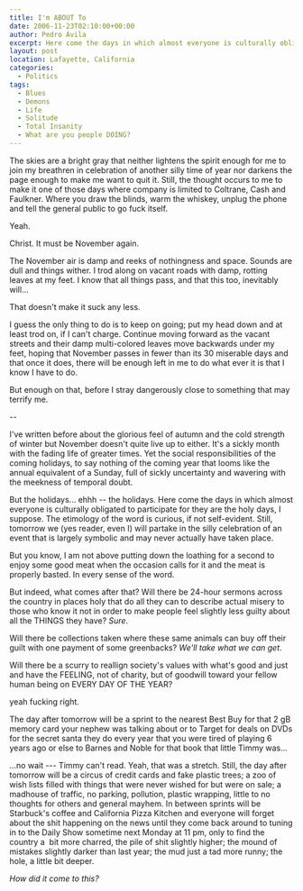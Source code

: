 ```yaml
---
title: I'm ABOUT To
date: 2006-11-23T02:10:00+00:00
author: Pedro Ávila
excerpt: Here come the days in which almost everyone is culturally obligated to participate for they are the holy days, I suppose.
layout: post
location: Lafayette, California
categories:
  - Politics
tags:
  - Blues
  - Demons
  - Life
  - Solitude
  - Total Insanity
  - What are you people DOING?
---
```

The skies are a bright gray that neither lightens the spirit enough for me to join my breathren in celebration of another silly time of year nor darkens the page enough to make me want to quit it. Still, the thought occurs to me to make it one of those days where company is limited to Coltrane, Cash and Faulkner. Where you draw the blinds, warm the whiskey, unplug the phone and tell the general public to go fuck itself.

Yeah.

Christ. It must be November again.

The November air is damp and reeks of nothingness and space. Sounds are dull and things wither. I trod along on vacant roads with damp, rotting leaves at my feet. I know that all things pass, and that this too, inevitably will...

That doesn't make it suck any less.

I guess the only thing to do is to keep on going; put my head down and at least trod on, if I can't charge. Continue moving forward as the vacant streets and their damp multi-colored leaves move backwards under my feet, hoping that November passes in fewer than its 30 miserable days and that once it does, there will be enough left in me to do what ever it is that I know I have to do.

But enough on that, before I stray dangerously close to something that may terrify me.

--

I've written before about the glorious feel of autumn and the cold strength of winter but November doesn't quite live up to either. It's a sickly month with the fading life of greater times. Yet the social responsibilities of the coming holidays, to say nothing of the coming year that looms like the annual equivalent of a Sunday, full of sickly uncertainty and wavering with the meekness of temporal doubt.

But the holidays... ehhh -- the holidays. Here come the days in which almost everyone is culturally obligated to participate for they are the holy days, I suppose. The etimology of the word is curious, if not self-evident. Still, tomorrow we (yes reader, even I) will partake in the silly celebration of an event that is largely symbolic and may never actually have taken place.

But you know, I am not above putting down the loathing for a second to enjoy some good meat when the occasion calls for it and the meat is properly basted. In every sense of the word.

But indeed, what comes after that? Will there be 24-hour sermons across the country in places holy that do all they can to describe actual misery to those who know it not in order to make people feel slightly less guilty about all the THINGS they have? _Sure_.

Will there be collections taken where these same animals can buy off their guilt with one payment of some greenbacks? _We'll take what we can get_.

Will there be a scurry to reallign society's values with what's good and just and have the FEELING, not of charity, but of goodwill toward your fellow human being on EVERY DAY OF THE YEAR?

yeah fucking right.

The day after tomorrow will be a sprint to the nearest Best Buy for that 2 gB memory card your nephew was talking about or to Target for deals on DVDs for the secret santa they do every year that you were tired of playing 6 years ago or else to Barnes and Noble for that book that little Timmy was...

...no wait --- Timmy can't read. Yeah, that was a stretch. Still, the day after tomorrow will be a circus of credit cards and fake plastic trees; a zoo of wish lists filled with things that were never wished for but were on sale; a madhouse of traffic, no parking, pollution, plastic wrapping, little to no thoughts for others and general mayhem. In between sprints will be Starbuck's coffee and California Pizza Kitchen and everyone will forget about the shit happening on the news until they come back around to tuning in to the Daily Show sometime next Monday at 11 pm, only to find the country a  bit more charred, the pile of shit slightly higher; the mound of mistakes slightly darker than last year; the mud just a tad more runny; the hole, a little bit deeper.

_How did it come to this?_